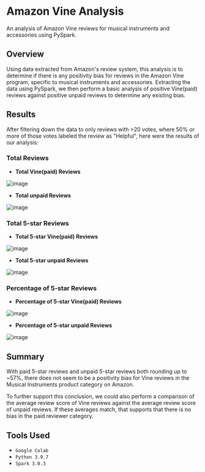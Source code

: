 # Amazon Vine Analysis
An analysis of Amazon Vine reviews for musical instruments and accessories using PySpark.

## Overview

Using data extracted from Amazon's review system, this analysis is to determine if there is any positivity bias for reviews in the Amazon Vine program, specific to musical instruments and accessories. Extracting the data using PySpark, we then perform a basic analysis of positive Vine(paid) reviews against positive unpaid reviews to determine any existing bias.

## Results

After filtering down the data to only reviews with >20 votes, where 50% or more of those votes labeled the review as "Helpful", here were the results of our analysis:

### Total Reviews

 - **Total Vine(paid) Reviews**
 
![image](https://user-images.githubusercontent.com/100869713/179423582-a92468fa-535f-404d-98cb-b7d01e554167.png)

 - **Total unpaid Reviews**
 
 ![image](https://user-images.githubusercontent.com/100869713/179423595-167040ce-724b-49a2-8f78-3109a0b01bfd.png)

### Total 5-star Reviews

 - **Total 5-star Vine(paid) Reviews**
 
 ![image](https://user-images.githubusercontent.com/100869713/179423610-c10f944c-b044-4b4c-aff5-bb3dd3806d83.png)

 - **Total 5-star unpaid Reviews**
 
 ![image](https://user-images.githubusercontent.com/100869713/179423621-59d9eb08-a9b3-4b14-ad90-a434c282ffa0.png)

### Percentage of 5-star Reviews

 - **Percentage of 5-star Vine(paid) Reviews**
 
 ![image](https://user-images.githubusercontent.com/100869713/179423643-1c5dd554-a94c-44d1-abcd-1e502a5beabf.png)

 - **Percentage of 5-star unpaid Reviews**
 
 ![image](https://user-images.githubusercontent.com/100869713/179423659-aad25f60-33b0-4359-8a26-8f75f559f4d2.png)
 
 ## Summary
 
 With paid 5-star reviews and unpaid 5-star reviews both rounding up to ~57%, there does not seem to be a positivity bias for Vine reviews in the Musical Instruments product category on Amazon.
 
 To further support this conclusion, we could also perform a comparison of the average review score of Vine reviews against the average review score of unpaid reviews. If these averages match, that supports that there is no bias in the paid reviewer category.
 
 ## Tools Used
 
  - `Google Colab`
  - `Python 3.9.7`
  - `Spark 3.0.3`

